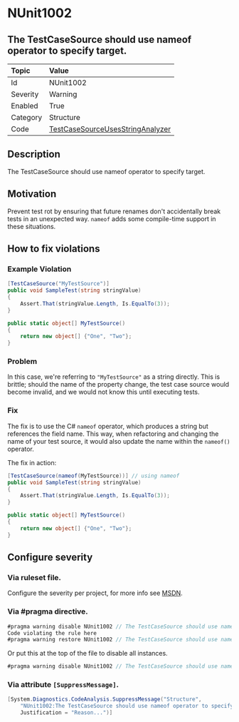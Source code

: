 # NUnit1002

## The TestCaseSource should use nameof operator to specify target.

| Topic    | Value
| :--      | :--
| Id       | NUnit1002
| Severity | Warning
| Enabled  | True
| Category | Structure
| Code     | [TestCaseSourceUsesStringAnalyzer](https://github.com/nunit/nunit.analyzers/blob/master/src/nunit.analyzers/TestCaseSourceUsage/TestCaseSourceUsesStringAnalyzer.cs)

## Description

The TestCaseSource should use nameof operator to specify target.

## Motivation

Prevent test rot by ensuring that future renames don't accidentally break tests in an unexpected way. `nameof` adds some compile-time support in these situations.

## How to fix violations

### Example Violation

```csharp
[TestCaseSource("MyTestSource")]
public void SampleTest(string stringValue)
{
    Assert.That(stringValue.Length, Is.EqualTo(3));
}

public static object[] MyTestSource()
{
    return new object[] {"One", "Two"};
}
```

### Problem

In this case, we're referring to `"MyTestSource"` as a string directly. This is brittle; should the name of the property change, the test case source would become invalid, and we would not know this until executing tests.

### Fix

The fix is to use the C# `nameof` operator, which produces a string but references the field name. This way, when refactoring and changing the name of your test source, it would also update the name within the `nameof()` operator.

The fix in action:

```csharp
[TestCaseSource(nameof(MyTestSource))] // using nameof
public void SampleTest(string stringValue)
{
    Assert.That(stringValue.Length, Is.EqualTo(3));
}

public static object[] MyTestSource()
{
    return new object[] {"One", "Two"};
}
```

<!-- start generated config severity -->
## Configure severity

### Via ruleset file.

Configure the severity per project, for more info see [MSDN](https://msdn.microsoft.com/en-us/library/dd264949.aspx).

### Via #pragma directive.

```csharp
#pragma warning disable NUnit1002 // The TestCaseSource should use nameof operator to specify target.
Code violating the rule here
#pragma warning restore NUnit1002 // The TestCaseSource should use nameof operator to specify target.
```

Or put this at the top of the file to disable all instances.

```csharp
#pragma warning disable NUnit1002 // The TestCaseSource should use nameof operator to specify target.
```

### Via attribute `[SuppressMessage]`.

```csharp
[System.Diagnostics.CodeAnalysis.SuppressMessage("Structure",
    "NUnit1002:The TestCaseSource should use nameof operator to specify target.",
    Justification = "Reason...")]
```
<!-- end generated config severity -->

